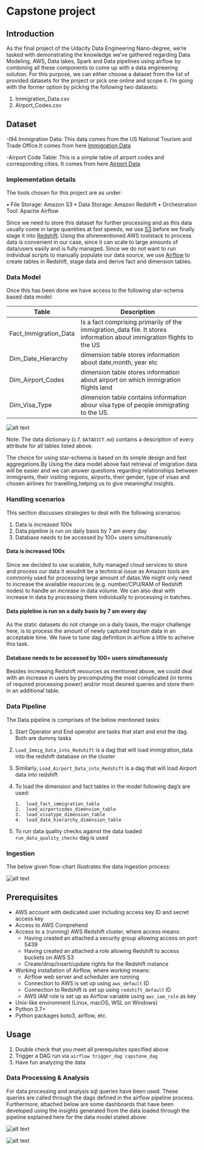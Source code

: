 # Capstone project

## Introduction
As the final project of the Udacity Data Engineering Nano-degree, we’re tasked with demonstrating the knowledge we’ve gathered regarding Data Modeling, AWS, Data lakes, Spark and Data pipelines using airflow by combining all these components to come up with a data engineering solution. For this purpose, we can either choose a dataset from the list of provided datasets for the project or pick one online and scope it. I’m going with the former option by picking the following two datasets:
1.	Immigration_Data.csv
2.	Airport_Codes.csv

## Dataset

-I94 Immigration Data: This data comes from the US National Tourism and Trade Office.It comes from here [Immigration Data](https://travel.trade.gov/research/reports/i94/historical/2016.html)

-Airport Code Table: This is a simple table of airport codes and corresponding cities. It comes from here [Airport Data](https://datahub.io/core/airport-codes#data)

### Implementation details

The tools chosen for this project are as under:

•	File Storage: Amazon S3 
•	Data Storage: Amazon Redshift
•	Orchestration Tool: Apache Airflow 

Since we need to store this dataset for further processing and as this data usually come in large quantities at fast speeds, we use [S3](https://aws.amazon.com/s3) before we finally stage it into [Redshift](https://aws.amazon.com/redshift). Using the aforementioned AWS toolstack to process data is convenient in our case, since it can scale to large amounts of data/users easily and is fully managed. Since we do not want to run individual scripts to manually populate our data source, we use [Airflow](https://airflow.apache.org/) to create tables in Redshift, stage data and derive fact and dimension tables.

### Data Model
Once this has been done we have access to the following star-schema based data model: 
 
| Table                |                      Description                 |
|----------------------|--------------------------------------------------|
| Fact_Immigration_Data| Is a fact comprising primarily of the immigration_data file. It stores information about immigration flights to the US
| Dim_Date_Hierarchy   | dimension table stores information about date,month, year etc 
| Dim_Airport_Codes    | dimension table stores information about airport on which immigration flights land
| Dim_Visa_Type        | dimension table contains information abour visa type of people immigrating to the US.

![alt text](https://github.com/SameenTahir/Capstone-Project/blob/main/DataModel.jpg)

Note: The data dictionary (c.f. `DATADICT.md`) contains a description of every attribute for all tables listed above.

The choice for using star-schema is based on its simple design and fast aggregations.By Using the data model above fast retrieval of imigration data will be easier and we can answer questions regarding relationships between immigrants, their visiting regions, airports, their gender, type of visas and chosen airlines for travelling,helping us to give meaningful insights.

### Handling scenarios

This section discusses strategies to deal with the following scenarios:
1. Data is increased 100x  
2. Data pipeline is run on daily basis by 7 am every day
3. Database needs to be accessed by 100+ users simultaneously

#### Data is increased 100x
Since we decided to use scalable, fully managed cloud services to store and process our data it woudnlt be a technical issue as Amazon tools are commonly used for processing large amount of datas.We might only need to  increase the available resources (e.g. number/CPU/RAM of Redshift nodes) to handle an increase in data volume. We can also deal with  increase in data by processing them individually to processing in batches. 

#### Data pipleline is run on a daily basis by 7 am every day
As the static datasets do not change on a daily basis, the major challenge here, is to process the amount of newly 
captured tourism data in an acceptable time. We have to tune dag definition in airflow a little to acheive this task.

#### Database needs to be accessed by 100+ users simultaneously
Besides increasing Redshift resources as mentioned above, we could deal with an increase in users by precomputing the 
most complicated (in terms of required processing power) and/or most desired queries and store them in an additional 
table.

### Data Pipeline

The Data pipeline is comprises of the below mentioned tasks:
1.	Start Operator and End operator are tasks that start and end the dag. Both are dummy tasks
2.	`Load_Immig_Data_into_Redshift` is a dag that will load immigration_data into the redshift database on the cluster
3.	Similarly, `Load_Airport_Data_into_Redshift` is a dag that will load Airport data into redshift
4.	To load the dimension and fact tables in the model following dag’s are used:

        1.	load_fact_immigration_table
        2.	load_airportcodes_dimension_table
        3.	load_visatype_dimension_table
        4.	load_date_hierarchy_dimension_table
        
5.	To run data quality checks against the data loaded `run_data_quality_checks` dag is used

### Ingestion

The below given flow-chart illustrates the data ingestion process:

![alt text](https://github.com/SameenTahir/Capstone-Project/blob/main/FlowDiagram.jpg)

## Prerequisites

* AWS account with dedicated user including access key ID and secret access key
* Access to AWS Comprehend
* Access to a (running) AWS Redshift cluster, where access means:
    - Having created an attached a security group allowing access on port 5439
    - Having created an attached a role allowing Redshift to access buckets on AWS S3
    - Create/drop/insert/update rights for the Redshift instance
* Working installation of Airflow, where working means:
    - Airflow web server and scheduler are running
    - Connection to AWS is set up using `aws_default` ID
    - Connection to Redshift is set up using `redshift_default` ID
    - AWS IAM role is set up as Airflow variable using `aws_iam_role` as key
* Unix-like environment (Linux, macOS, WSL on Windows)
* Python 3.7+
* Python packages boto3, airflow, etc.

## Usage
1. Double check that you meet all prerequisites specified above
2. Trigger a DAG run via `airflow trigger_dag capstone_dag`
3. Have fun analyzing the data

### Data Processing & Analysis

For data processing and analysis sql queries have been used. These queries are called through the dags defined in the airflow pipeline process. Furthermore, attached below are some dashboards that have been developed using the insights generated from the data loaded through the pipeline explained here for the data model stated above:

![alt text](https://github.com/SameenTahir/Capstone-Project/blob/main/Analysis_1.png)

![alt text](https://github.com/SameenTahir/Capstone-Project/blob/main/Analysis_2.png)



